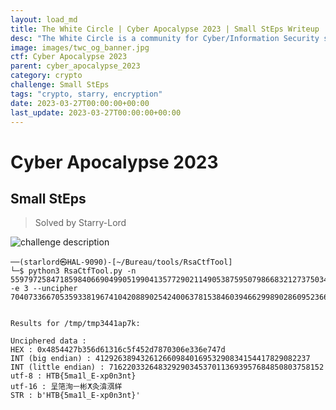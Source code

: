 ```yaml
---
layout: load_md
title: The White Circle | Cyber Apocalypse 2023 | Small StEps Writeup
desc: "The White Circle is a community for Cyber/Information Security students, enthusiasts and professionals. You can discuss anything related to Security, share your knowledge with others, get help when you need it and proceed further in your journey with amazing people from all over the world."
image: images/twc_og_banner.jpg
ctf: Cyber Apocalypse 2023
parent: cyber_apocalypse_2023
category: crypto
challenge: Small StEps
tags: "crypto, starry, encryption"
date: 2023-03-27T00:00:00+00:00
last_update: 2023-03-27T00:00:00+00:00
---
```


<h1 class="heading card-title white-text">Cyber Apocalypse 2023</h1>

## Small StEps
> Solved by Starry-Lord 


![challenge description](https://paper-attachments.dropboxusercontent.com/s_79E00D07E4DEC37B8D578FB2859311AD52232A853C026AF85C58F0A942AC33F2_1679589191167_small_steps.png)



    ──(starlord㉿HAL-9090)-[~/Bureau/tools/RsaCtfTool]
    └─$ python3 RsaCtfTool.py -n 5597972584718598406690499051990413577290211490538759507986683212737503437232726430145509927989660577399319692954532703407466611677039848415663500281956971 -e 3 --uncipher 70407336670535933819674104208890254240063781538460394662998902860952366439176467447947737680952277637330523818962104685553250402512989897886053


    Results for /tmp/tmp3441ap7k:
    
    Unciphered data :
    HEX : 0x4854427b356d61316c5f452d7870306e336e747d
    INT (big endian) : 412926389432612660984016953290834154417829082237
    INT (little endian) : 716220332648329290345370113693957684850803758152
    utf-8 : HTB{5ma1l_E-xp0n3nt}
    utf-16 : 呈筂洵ㅡ彬ⵅ灸渰渳絴
    STR : b'HTB{5ma1l_E-xp0n3nt}'
    

